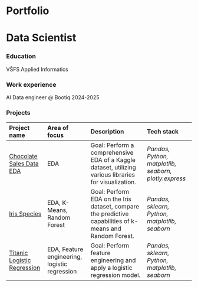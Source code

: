 # Portfolio
# Data Scientist
### Education
VŠFS Applied Informatics
### Work experience
AI Data engineer @ Bootiq 2024-2025
### Projects
| Project name |Area of focus|Description | Tech stack | 
|:---------------------- |:-----------------|:---------------------- | :---------------------- |
| [Chocolate Sales Data EDA](https://github.com/slowladin/portfolio/tree/main/1.ChocolateSalesData_EDA) |EDA |Goal: Perform a comprehensive EDA of a Kaggle dataset, utilizing various libraries for visualization.| *Pandas, Python, matplotlib, seaborn, plotly.express* |
| [Iris Species](https://github.com/slowladin/portfolio/tree/main/2.Iris_species) |EDA, K-Means, Random Forest |Goal: Perform EDA on the Iris dataset, compare the predictive capabilities of k-means and Random Forest.| *Pandas, sklearn, Python, matplotlib, seaborn* |
| [Titanic Logistic Regression](https://github.com/slowladin/portfolio/tree/main/3.Titanic_LogisticRegression) |EDA, Feature engineering, logistic regression |Goal: Perform feature engineering and apply a logistic regression model.| *Pandas, sklearn, Python, matplotlib, seaborn* |
